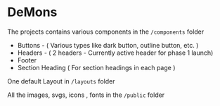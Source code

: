 # DeMons


The projects contains various components in the `/components` folder
- Buttons - ( Various types like dark button, outline button, etc. )
- Headers - ( 2 headers - Currently active header for phase 1 launch)
- Footer
- Section Heading ( For section headings in each page )

One default Layout in `/layouts` folder

All the images, svgs, icons , fonts in the `/public` folder